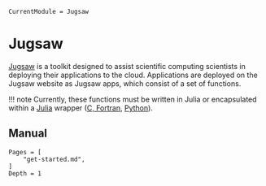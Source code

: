 ```@meta
CurrentModule = Jugsaw
```

# Jugsaw

[Jugsaw](https://www.jugsaw.co) is a toolkit designed to assist scientific computing scientists in deploying their applications to the cloud. Applications are deployed on the Jugsaw website as Jugsaw apps, which consist of a set of functions.


!!! note
    Currently, these functions must be written in Julia or encapsulated within a [Julia](https://www.julialang.org) wrapper ([C, Fortran](https://docs.julialang.org/en/v1/manual/calling-c-and-fortran-code/), [Python](https://github.com/cjdoris/PythonCall.jl)).

## Manual

```@contents
Pages = [
    "get-started.md",
]
Depth = 1
```
